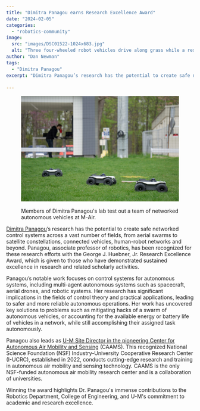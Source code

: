 ```yaml
---
title: "Dimitra Panagou earns Research Excellence Award"
date: "2024-02-05"
categories: 
  - "robotics-community"
image: 
  src: "images/DSC01522-1024x683.jpg"
  alt: "Three four-wheeled robot vehicles drive along grass while a researcher works on a computer in the background in a netted research facility outdoors."
author: "Dan Newman"
tags:
  - "Dimitra Panagou"
excerpt: "Dimitra Panagou’s research has the potential to create safe networked control systems across a vast number of fields, from aerial swarms to satellite constellations, connected vehicles, human-robot networks and beyond."

---
```


<figure>

![Three four-wheeled robot vehicles drive along grass while a researcher works on a computer in the background in a netted research facility outdoors.](images/DSC01522-1024x683.jpg)

<figcaption>

Members of Dimitra Panagou's lab test out a team of networked autonomous vehicles at M-Air.

</figcaption>

</figure>

[Dimitra Panagou](https://2024.robotics.umich.edu/profile/dimitra-panagou/ "Dimitra Panagou")’s research has the potential to create safe networked control systems across a vast number of fields, from aerial swarms to satellite constellations, connected vehicles, human-robot networks and beyond. Panagou, associate professor of robotics, has been recognized for these research efforts with the George J. Huebner, Jr. Research Excellence Award, which is given to those who have demonstrated sustained excellence in research and related scholarly activities. 

<!--more-->

Panagou’s notable work focuses on control systems for autonomous systems, including multi-agent autonomous systems such as spacecraft, aerial drones, and robotic systems. Her research has significant implications in the fields of control theory and practical applications, leading to safer and more reliable autonomous operations. Her work has uncovered key solutions to problems such as mitigating hacks of a swarm of autonomous vehicles, or accounting for the available energy or battery life of vehicles in a network, while still accomplishing their assigned task autonomously.

Panagou also leads as [U-M Site Director in the pioneering Center for Autonomous Air Mobility and Sensing](https://2024.robotics.umich.edu/2023/u-m-partners-with-autonomous-air-mobility-center/ "U-M partners with autonomous air mobility center") (CAAMS). This recognized National Science Foundation (NSF) Industry-University Cooperative Research Center (I-UCRC), established in 2022, conducts cutting-edge research and training in autonomous air mobility and sensing technology. CAAMS is the only NSF-funded autonomous air mobility research center and is a collaboration of universities.

Winning the award highlights Dr. Panagou's immense contributions to the Robotics Department, College of Engineering, and U-M's commitment to academic and research excellence.

